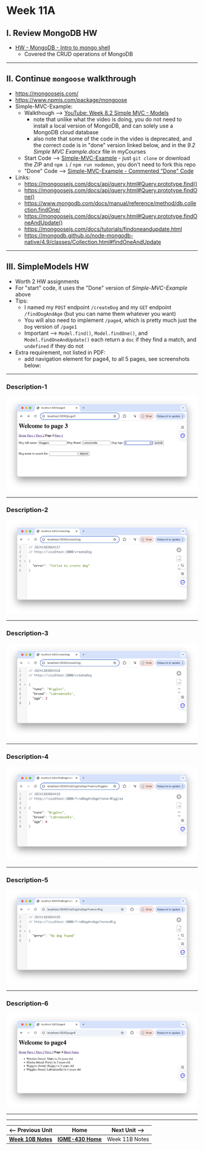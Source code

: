 # Week 11A

## I. Review MongoDB HW
- [HW - MongoDB - Intro to mongo shell](https://github.com/tonethar/IGME-430-Spring-2020/blob/master/notes/mongo-shell-intro.md)
  - Covered the CRUD operations of MongoDB

---

## II. Continue `mongoose` walkthrough
- https://mongoosejs.com/
- https://www.npmjs.com/package/mongoose
- Simple-MVC-Example:
  - Walkthough --> [YouTube: Week 8.2 Simple MVC - Models](https://www.youtube.com/watch?v=2DgCCVpRRbM)
    - note that unlike what the video is doing, you do not need to install a local version of MongoDB, and can solely use a MongoDB cloud database
    - also note that some of the code in the video is deprecated, and the correct code is in "done" version linked below, and in the *9.2 Simple MVC Example.docx* file in myCourses
  - Start Code --> [Simple-MVC-Example](https://github.com/IGM-RichMedia-at-RIT/Simple-MVC-Example) - just `git clone` or download the ZIP and `npm i` / `npm run nodemon`, you don't need to fork this repo
  - "Done" Code --> [Simple-MVC-Example - Commented "Done" Code](https://github.com/IGM-RichMedia-at-RIT/simple-mvc-example-done)
- Links:
  - https://mongoosejs.com/docs/api/query.html#Query.prototype.find()
  - https://mongoosejs.com/docs/api/query.html#Query.prototype.findOne()
  - https://www.mongodb.com/docs/manual/reference/method/db.collection.findOne/
  - https://mongoosejs.com/docs/api/query.html#Query.prototype.findOneAndUpdate()
  - https://mongoosejs.com/docs/tutorials/findoneandupdate.html
  - https://mongodb.github.io/node-mongodb-native/4.9/classes/Collection.html#findOneAndUpdate
---

## III. SimpleModels HW
- Worth 2 HW assignments
- For "start" code, it uses the "Done" version of *Simple-MVC-Example* above
- Tips:
  - I named my `POST` endpoint `/createDog` and my `GET` endpoint `/findDogAndAge` (but you can name them whatever you want)
  - You will also need to implement `/page4`, which is pretty much just the `Dog` version of `/page1`
  - Important --> `Model.find()`, `Model.findOne()`, and `Model.findOneAndUpdate()` each return a `doc` if they find a match, and `undefined` if they do not
- Extra requirement, not listed in PDF:
  - add navigation element for page4, to all 5 pages, see screenshots below:

---

### Description-1
![screenshot](_images/hw-simple-models-1.png)

---

### Description-2
![screenshot](_images/hw-simple-models-2.png)

---

### Description-3
![screenshot](_images/hw-simple-models-3.png)

---

### Description-4
![screenshot](_images/hw-simple-models-4.png)

---

### Description-5
![screenshot](_images/hw-simple-models-5.png)

---

### Description-6
![screenshot](_images/hw-simple-models-6.png)

---
---

| <-- Previous Unit | Home | Next Unit -->
| --- | --- | --- 
|   [**Week 10B Notes**](10B.md)  |  [**IGME-430 Home**](../) | Week 11B Notes
